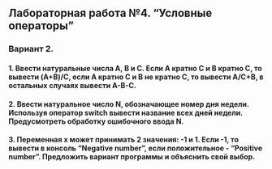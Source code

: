 ## Лабораторная работа  №4. “Условные операторы”
### Вариант 2.
#### 1. Ввести натуральные числа A, B и C. Если A кратно C и B кратно C, то вывести (A+B)/C, если A кратно C и B не кратно C, то вывести A/С+B, в остальных случаях вывести A-B-C.
#### 2. Ввести натуральное число N, обозначающее номер дня недели. Используя оператор switch вывести название всех дней недели. Предусмотреть обработку ошибочного ввода N.
#### 3. Переменная x может принимать 2 значения: -1 и 1. Если -1, то вывести в консоль “Negative number”, если положительное - “Positive number”. Предложить вариант программы и объяснить свой выбор.
